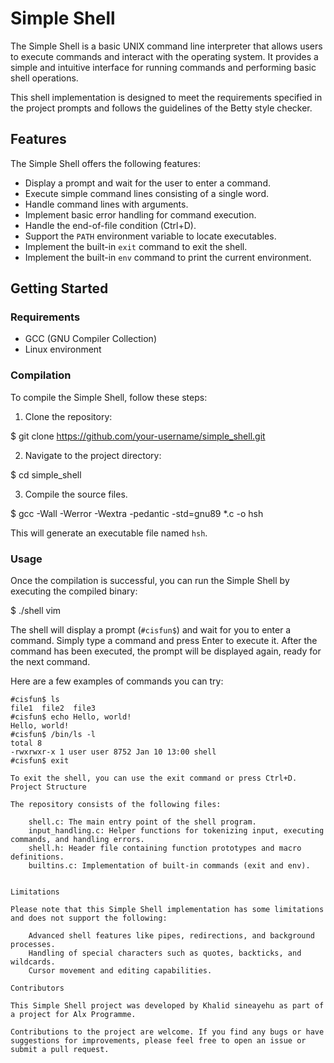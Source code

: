# Simple Shell

The Simple Shell is a basic UNIX command line interpreter that allows users to execute commands and interact with the operating system. It provides a simple and intuitive interface for running commands and performing basic shell operations.

This shell implementation is designed to meet the requirements specified in the project prompts and follows the guidelines of the Betty style checker.

## Features

The Simple Shell offers the following features:

- Display a prompt and wait for the user to enter a command.
- Execute simple command lines consisting of a single word.
- Handle command lines with arguments.
- Implement basic error handling for command execution.
- Handle the end-of-file condition (Ctrl+D).
- Support the `PATH` environment variable to locate executables.
- Implement the built-in `exit` command to exit the shell.
- Implement the built-in `env` command to print the current environment.

## Getting Started

### Requirements

- GCC (GNU Compiler Collection)
- Linux environment

### Compilation

To compile the Simple Shell, follow these steps:

1. Clone the repository:

$ git clone https://github.com/your-username/simple_shell.git


2. Navigate to the project directory:

$ cd simple_shell


3. Compile the source files.

$ gcc -Wall -Werror -Wextra -pedantic -std=gnu89 *.c -o hsh

This will generate an executable file named `hsh`.

### Usage

Once the compilation is successful, you can run the Simple Shell by executing the compiled binary:

$ ./shell
vim


The shell will display a prompt (`#cisfun$`) and wait for you to enter a command. Simply type a command and press Enter to execute it. After the command has been executed, the prompt will be displayed again, ready for the next command.

Here are a few examples of commands you can try:

```shell
#cisfun$ ls
file1  file2  file3
#cisfun$ echo Hello, world!
Hello, world!
#cisfun$ /bin/ls -l
total 8
-rwxrwxr-x 1 user user 8752 Jan 10 13:00 shell
#cisfun$ exit

To exit the shell, you can use the exit command or press Ctrl+D.
Project Structure

The repository consists of the following files:

    shell.c: The main entry point of the shell program.
    input_handling.c: Helper functions for tokenizing input, executing commands, and handling errors.
    shell.h: Header file containing function prototypes and macro definitions.
    builtins.c: Implementation of built-in commands (exit and env).


Limitations

Please note that this Simple Shell implementation has some limitations and does not support the following:

    Advanced shell features like pipes, redirections, and background processes.
    Handling of special characters such as quotes, backticks, and wildcards.
    Cursor movement and editing capabilities.

Contributors

This Simple Shell project was developed by Khalid sineayehu as part of a project for Alx Programme.

Contributions to the project are welcome. If you find any bugs or have suggestions for improvements, please feel free to open an issue or submit a pull request.